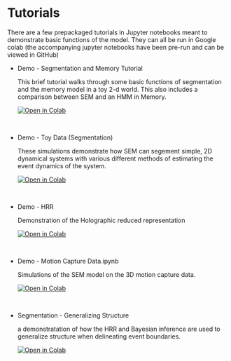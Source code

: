 # Tutorials    


There are a few prepackaged tutorials in Jupyter notebooks meant to demonstrate basic functions of the model. They can
all be run in Google colab (the accompanying jupyter notebooks have been pre-run and can be viewed in GitHub)

* Demo - Segmentation and Memory Tutorial

    This brief tutorial walks through some basic functions of segmentation and the memory model in a toy 2-d world.  This also includes a comparison between SEM and an HMM in Memory.
    
    <a href="https://colab.research.google.com/github/ProjectSEM/SEM/blob/master/Tutorials/Demo - Segmentation and Memory Tutorial.ipynb"><img src="https://colab.research.google.com/assets/colab-badge.svg" alt="Open in Colab" title="Open and Execute in Google Colaboratory"></a>

    &nbsp;



* Demo - Toy Data (Segmentation)

    These simulations demonstrate how SEM can segement simple, 2D dynamical systems with
    various different methods of estimating the event dynamics of the system.
    
    <a href="https://colab.research.google.com/github/ProjectSEM/SEM/blob/master/Tutorials/Demo - Segmentation and Memory Tutorial.ipynb"><img src="https://colab.research.google.com/assets/colab-badge.svg" alt="Open in Colab" title="Open and Execute in Google Colaboratory"></a>
     
     &nbsp;

* Demo - HRR

    Demonstration of the Holographic reduced representation
    
    <a href="https://colab.research.google.com/github/ProjectSEM/SEM/blob/master/Tutorials/Demo - HRR.ipynb"><img src="https://colab.research.google.com/assets/colab-badge.svg" alt="Open in Colab" title="Open and Execute in Google Colaboratory"></a>
    
    &nbsp;

* Demo - Motion Capture Data.ipynb
    
    Simulations of the SEM model on the 3D motion capture data. 
    
    <a href="https://colab.research.google.com/github/ProjectSEM/SEM/blob/master/Tutorials/Demo - Motion Capture Data.ipynb"><img src="https://colab.research.google.com/assets/colab-badge.svg" alt="Open in Colab" title="Open and Execute in Google Colaboratory"></a>
    
    &nbsp;

* Segmentation - Generalizing Structure

    a demonstratation of how the HRR and Bayesian inference are used to generalize structure when delineating event boundaries.

    <a href="https://colab.research.google.com/github/ProjectSEM/SEM/blob/master/Tutorials/Segmentation - Generalizing Structure.ipynb"><img src="https://colab.research.google.com/assets/colab-badge.svg" alt="Open in Colab" title="Open and Execute in Google Colaboratory"></a>
